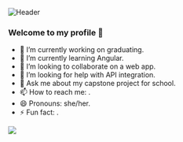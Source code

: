 ![Header](https://github.com/emilyvanakker/profile/blob/655d76179b5b61f7fe3f9bd32fff195c73737ff6/github_banner.png "Header")

### Welcome to my profile 👋

- 🔭 I’m currently working on graduating.
- 🌱 I’m currently learning Angular.
- 👯 I’m looking to collaborate on a web app.
- 🤔 I’m looking for help with API integration.
- 💬 Ask me about my capstone project for school.
- 📫 How to reach me: .
- 😄 Pronouns: she/her.
- ⚡ Fun fact: .

<img align="center" src="https://github-readme-stats.vercel.app/api/top-langs/?username=<emilyvanakker>&theme=<THEME_NAME>" />
